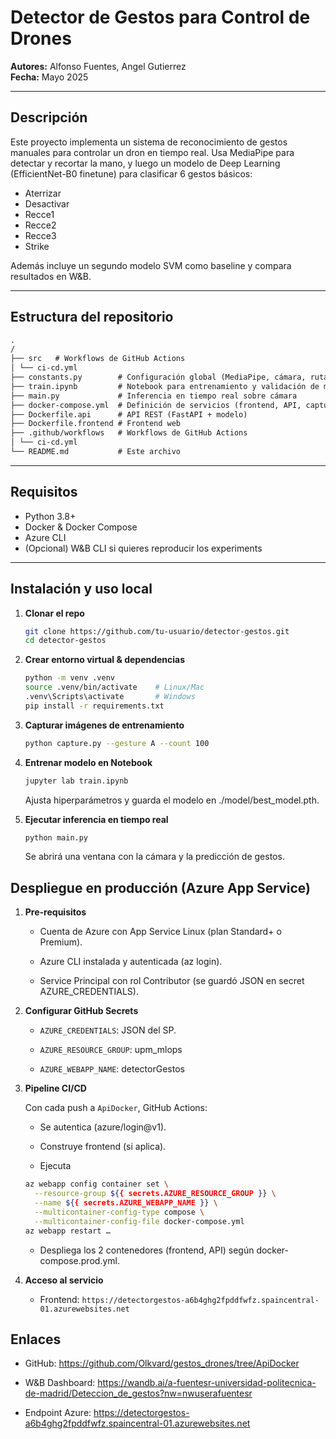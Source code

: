# Detector de Gestos para Control de Drones

**Autores:** Alfonso Fuentes, Angel Gutierrez  
**Fecha:** Mayo 2025  

---

## Descripción

Este proyecto implementa un sistema de reconocimiento de gestos manuales para controlar un dron en tiempo real. Usa MediaPipe para detectar y recortar la mano, y luego un modelo de Deep Learning (EfficientNet-B0 finetune) para clasificar 6 gestos básicos:  
- Aterrizar  
- Desactivar  
- Recce1  
- Recce2  
- Recce3  
- Strike  

Además incluye un segundo modelo SVM como baseline y compara resultados en W&B.

---

## Estructura del repositorio
```markdown
.
/
├── src   # Workflows de GitHub Actions
│ └── ci-cd.yml
├── constants.py        # Configuración global (MediaPipe, cámara, rutas)
├── train.ipynb         # Notebook para entrenamiento y validación de modelo
├── main.py             # Inferencia en tiempo real sobre cámara
├── docker-compose.yml  # Definición de servicios (frontend, API, capture, train)
├── Dockerfile.api      # API REST (FastAPI + modelo)
├── Dockerfile.frontend # Frontend web
├── .github/workflows   # Workflows de GitHub Actions
│ └── ci-cd.yml
└── README.md           # Este archivo
```

---

## Requisitos

- Python 3.8+
- Docker & Docker Compose
- Azure CLI
- (Opcional) W&B CLI si quieres reproducir los experiments

---

## Instalación y uso local

1. **Clonar el repo**

   ```bash
   git clone https://github.com/tu-usuario/detector-gestos.git
   cd detector-gestos
   ```
2. **Crear entorno virtual & dependencias**

    ```bash
    python -m venv .venv
    source .venv/bin/activate    # Linux/Mac
    .venv\Scripts\activate       # Windows
    pip install -r requirements.txt
    ```
3. **Capturar imágenes de entrenamiento**

    ```bash
    python capture.py --gesture A --count 100
    ```
4. **Entrenar modelo en Notebook**

    ```bash
    jupyter lab train.ipynb
    ```
    Ajusta hiperparámetros y guarda el modelo en ./model/best_model.pth.

5. **Ejecutar inferencia en tiempo real**

    ```bash
    python main.py
    ```
    Se abrirá una ventana con la cámara y la predicción de gestos.

## Despliegue en producción (Azure App Service)
1. **Pre-requisitos**

    - Cuenta de Azure con App Service Linux (plan Standard+ o Premium).

    - Azure CLI instalada y autenticada (az login).

    - Service Principal con rol Contributor (se guardó JSON en secret AZURE_CREDENTIALS).

2. **Configurar GitHub Secrets**

    - `AZURE_CREDENTIALS`: JSON del SP.

    - `AZURE_RESOURCE_GROUP`: upm_mlops

    - `AZURE_WEBAPP_NAME`: detectorGestos

3. **Pipeline CI/CD**

    Con cada push a `ApiDocker`, GitHub Actions:

    - Se autentica (azure/login@v1).

    - Construye frontend (si aplica).

    - Ejecuta

    ```bash
    az webapp config container set \
      --resource-group ${{ secrets.AZURE_RESOURCE_GROUP }} \
      --name ${{ secrets.AZURE_WEBAPP_NAME }} \
      --multicontainer-config-type compose \
      --multicontainer-config-file docker-compose.yml
    az webapp restart … 
    ```
    - Despliega los 2 contenedores (frontend, API) según docker-compose.prod.yml.

4. **Acceso al servicio**

    - Frontend: `https://detectorgestos-a6b4ghg2fpddfwfz.spaincentral-01.azurewebsites.net`


## Enlaces
- GitHub: https://github.com/Olkvard/gestos_drones/tree/ApiDocker

- W&B Dashboard: https://wandb.ai/a-fuentesr-universidad-politecnica-de-madrid/Deteccion_de_gestos?nw=nwuserafuentesr

- Endpoint Azure: https://detectorgestos-a6b4ghg2fpddfwfz.spaincentral-01.azurewebsites.net